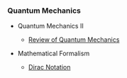 

### Quantum Mechanics

- Quantum Mechanics II
  - [Review of Quantum Mechanics](notes/qm_ii/qm_review.md)
    

- Mathematical Formalism
  - [Dirac Notation](notes/dirac_notation.md)


  